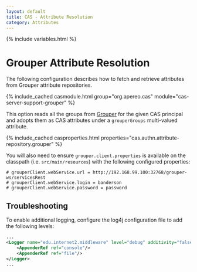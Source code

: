 ```yaml
---
layout: default
title: CAS - Attribute Resolution
category: Attributes
---
```


{% include variables.html %}

# Grouper Attribute Resolution
     
The following configuration describes how to fetch and retrieve attributes from Grouper attribute repositories.

{% include_cached casmodule.html group="org.apereo.cas" module="cas-server-support-grouper" %}

This option reads all the groups from [Grouper](https://github.com/Internet2/grouper) for
the given CAS principal and adopts them as CAS attributes under a `grouperGroups` multi-valued attribute.

{% include_cached casproperties.html properties="cas.authn.attribute-repository.grouper" %}

You will also need to ensure `grouper.client.properties` is available on the classpath (i.e. `src/main/resources`)
with the following configured properties:

```properties
# grouperClient.webService.url = http://192.168.99.100:32768/grouper-ws/servicesRest
# grouperClient.webService.login = banderson
# grouperClient.webService.password = password
```

## Troubleshooting

To enable additional logging, configure the log4j configuration file to add the following levels:

```xml
...
<Logger name="edu.internet2.middleware" level="debug" additivity="false">
    <AppenderRef ref="console"/>
    <AppenderRef ref="file"/>
</Logger>
...
```

